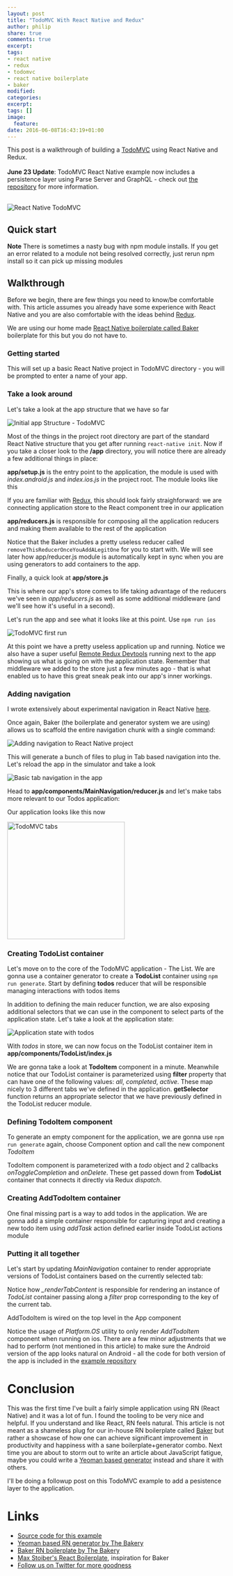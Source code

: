 ```yaml
---
layout: post
title: "TodoMVC With React Native and Redux"
author: philip
share: true
comments: true
excerpt:
tags:
- react native
- redux
- todomvc
- react native boilerplate
- baker
modified:
categories: 
excerpt:
tags: []
image:
  feature:
date: 2016-06-08T16:43:19+01:00
---
```

This post is a walkthrough of building a [TodoMVC](http://todomvc.com/) using React Native and Redux.<br><br>
**June 23 Update**: TodoMVC React Native example now includes a persistence layer using Parse Server and GraphQL - check out [the repository](https://github.com/thebakeryio/todomvc-react-native) for more information.<br><br>

<img alt="React Native TodoMVC" src="{{ site.url }}/images/todomvc.png">

## Quick start

<script src="https://gist.github.com/callmephilip/54da6f31f6c6148c9aaadd384c993ae8.js"></script>

**Note** There is sometimes a nasty bug with npm module installs. If you get an error related to a module not being resolved correctly, just rerun npm install so it can pick up missing modules

## Walkthrough 

Before we begin, there are few things you need to know/be comfortable with. This article assumes you already have some experience with React Native and you are also comfortable with the ideas behind [Redux](http://redux.js.org/).

We are using our home made [React Native boilerplate called Baker](https://github.com/thebakeryio/baker) boilerplate for this but you do not have to.

### Getting started

<script src="https://gist.github.com/callmephilip/7a81dbb72c5f70ba1f37f9b2361505ea.js"></script>   

This will set up a basic React Native project in TodoMVC directory - you will be prompted to enter a name of your app.    

### Take a look around 

Let's take a look at the app structure that we have so far

<img alt="Initial app Structure - TodoMVC" src="{{ site.url }}/images/todomvc-initial.png">

Most of the things in the project root directory are part of the standard React Native structure that you get after running ```react-native init```. Now if you take a closer look to the **/app** directory, you will notice there are already a few additional things in place:

**app/setup.js** is the entry point to the application, the module is used with *index.android.js* and *index.ios.js* in the project root. The module looks like this

<script src="https://gist.github.com/callmephilip/4231da9a1df44c41180f92cabaad6380.js"></script>

If you are familiar with [Redux](http://redux.js.org/), this should look fairly straighforward: we are connecting application store to the React component tree in our application

**app/reducers.js** is responsible for composing all the application reducers and making them available to the rest of the application

<script src="https://gist.github.com/callmephilip/9559094b1d447613c14c4c07f239468f.js"></script>

Notice that the Baker includes a pretty useless reducer called ```removeThisReducerOnceYouAddALegitOne``` for you to start with. We will see later how app/reducer.js module is automatically kept in sync when you are using generators to add containers to the app.  
 
<script src="https://gist.github.com/callmephilip/b9ed70ac1ebfc3334334a97653a15dbe.js"></script>

Finally, a quick look at **app/store.js**

<script src="https://gist.github.com/callmephilip/3282646603cb4ed022197c49c82cb40d.js"></script>

This is where our app's store comes to life taking advantage of the reducers we've seen in *app/reducers.js* as well as some additional middleware (and we'll see how it's useful in a second).

Let's run the app and see what it looks like at this point. Use ```npm run ios```

<img alt="TodoMVC first run" src="{{ site.url }}/images/todo-mvc-first-run.png">

At this point we have a pretty useless application up and running. Notice we also have a super useful [Remote Redux Devtools](https://chrome.google.com/webstore/detail/redux-devtools/lmhkpmbekcpmknklioeibfkpmmfibljd?hl=en) running next to the app showing us what is going on with the application state. Remember that middleware we added to the store just a few minutes ago - that is what enabled us to have this great sneak peak into our app's inner workings.  

### Adding navigation

I wrote extensively about experimental navigation in React Native [here](http://blog.thebakery.io/react-native-experimental-navigation-with-redux/).

Once again, Baker (the boilerplate and generator system we are using) allows us to scaffold the entire navigation chunk with a single command:

<img alt="Adding navigation to React Native project" src="{{ site.url }}/images/adding-navigation.gif">

This will generate a bunch of files to plug in Tab based navigation into the. Let's reload the app in the simulator and take a look

<img alt="Basic tab navigation in the app" src="{{ site.url }}/images/basic-tabs.gif">

Head to **app/components/MainNavigation/reducer.js** and let's make tabs more relevant to our Todos application:

<script src="https://gist.github.com/callmephilip/f452dc856173c611a6153dd4828a5047.js"></script>

Our application looks like this now

<img width="270" alt="TodoMVC tabs" src="{{ site.url }}/images/todo-tabs.png">

### Creating TodoList container

Let's move on to the core of the TodoMVC application - The List. We are gonna use a container generator to create a **TodoList** container using ```npm run generate```. Start by defining **todos** reducer that will be responsible managing interactions with todos items 

<script src="https://gist.github.com/callmephilip/ea4d6b339af1bef5e52a30f667710890.js"></script>

In addition to defining the main reducer function, we are also exposing additional selectors that we can use in the component to select parts of the application state. Let's take a look at the application state:

<img alt="Application state with todos" src="{{ site.url }}/images/store-with-todos.png">

With *todos* in store, we can now focus on the TodoList container item in **app/components/TodoList/index.js**

<script src="https://gist.github.com/callmephilip/313ecfb0d92d91a13955237ecd472093.js"></script>

We are gonna take a look at **TodoItem** component in a minute. Meanwhile notice that our TodoList container is parameterized using **filter** property that can have one of the following values: *all*, *completed*, *active*. These map nicely to 3 different tabs we've defined in the application. **getSelector** function returns an appropriate selector that we have previously defined in the TodoList reducer module.

### Defining TodoItem component

To generate an empty component for the application, we are gonna use ```npm run generate``` again, choose Component option and call the new component *TodoItem*

<script src="https://gist.github.com/callmephilip/c2c33546c6b2331272954b45110ff4d8.js"></script>

TodoItem component is parameterized with a *todo* object and 2 callbacks *onToggleCompletion* and *onDelete*. These get passed down from **TodoList** container that connects it directly via Redux *dispatch*.

### Creating AddTodoItem container

One final missing part is a way to add todos in the application. We are gonna add a simple container responsible for capturing input and creating a new todo item using *addTask* action defined earlier inside TodoList actions module

<script src="https://gist.github.com/callmephilip/9eb8da23c8771093faac02a7b00967e2.js"></script>   

### Putting it all together

Let's start by updating *MainNavigation* container to render appropriate versions of TodoList containers based on the currently selected tab:

<script src="https://gist.github.com/callmephilip/517ae44a2eebab817a1881febd910c62.js"></script>

Notice how *_renderTabContent* is responsible for rendering an instance of *TodoList* container passing along a *filter* prop corresponding to the key of the current tab.

AddTodoItem is wired on the top level in the App component

<script src="https://gist.github.com/callmephilip/8794ed4dbd36cfbae71f6a98b9ab5e0e.js"></script>

Notice the usage of *Platform.OS* utility to only render *AddTodoItem* component when running on ios. There are a few minor adjustments that we had to perform (not mentioned in this article) to make sure the Android version of the app looks natural on Android - all the code for both version of the app is included in the [example repository](https://github.com/thebakeryio/todomvc-react-native)

# Conclusion

This was the first time I've built a fairly simple application using RN (React Native) and it was a lot of fun. I found the tooling to be very nice and helpful. If you understand and like React, RN feels natural. This article is not meant as a shameless plug for our in-house RN boilerplate called [Baker](https://github.com/thebakeryio/baker) but rather a showcase of how one can achieve significant improvement in productivity and happiness with a sane boilerplate+generator combo. Next time you are about to storm out to write an article about JavaScript fatigue, maybe you could write a [Yeoman based generator](http://yeoman.io/authoring/) instead and share it with others.

I'll be doing a followup post on this TodoMVC example to add a pesistence layer to the application. 

# Links

- [Source code for this example](https://github.com/thebakeryio/todomvc-react-native)
- [Yeoman based RN generator by The Bakery](https://github.com/thebakeryio/generator-rn)
- [Baker RN boilerplate by The Bakery](https://github.com/thebakeryio/baker)
- [Max Stoiber's React Boilerplate](https://github.com/mxstbr/react-boilerplate), inspiration for Baker
- [Follow us on Twitter for more goodness](https://twitter.com/bakeryhq)
